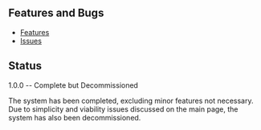 Features and Bugs
-----------------
* [Features](https://github.com/GuMiner/napack/issues)
* [Issues](https://github.com/GuMiner/napack/issues)

Status
------
1.0.0 -- Complete but Decommissioned

The system has been completed, excluding minor features not necessary. Due to simplicity and viability issues discussed on the main page, the system has also been decommissioned.
